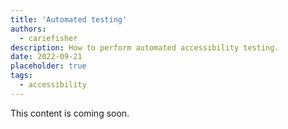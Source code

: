 ```yaml
---
title: 'Automated testing'
authors:
  - cariefisher
description: How to perform automated accessibility testing.
date: 2022-09-21
placeholder: true
tags:
  - accessibility
---
```


This content is coming soon.

